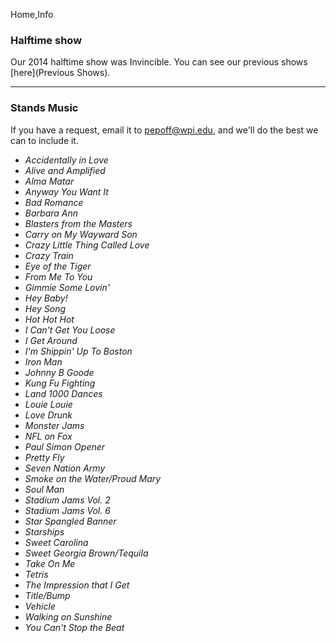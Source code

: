 Home,Info

### Halftime show

Our 2014 halftime show was Invincible.  You can see our previous shows [here](Previous Shows).

---

### Stands Music

<div class="alert alert-info">If you have a request, email it to <a href="mailto:pepoff@wpi.edu">pepoff@wpi.edu</a>, and we'll do the best we can to include it.</div>

* *Accidentally in Love*
* *Alive and Amplified*
* *Alma Matar*
* *Anyway You Want It*
* *Bad Romance*
* *Barbara Ann*
* *Blasters from the Masters*
* *Carry on My Wayward Son*
* *Crazy Little Thing Called Love*
* *Crazy Train*
* *Eye of the Tiger*
* *From Me To You*
* *Gimmie Some Lovin'*
* *Hey Baby!*
* *Hey Song*
* *Hot Hot Hot*
* *I Can't Get You Loose*
* *I Get Around*
* *I'm Shippin' Up To Boston*
* *Iron Man*
* *Johnny B Goode*
* *Kung Fu Fighting*
* *Land 1000 Dances*
* *Louie Louie*
* *Love Drunk*
* *Monster Jams*
* *NFL on Fox*
* *Paul Simon Opener*
* *Pretty Fly*
* *Seven Nation Army*
* *Smoke on the Water/Proud Mary*
* *Soul Man*
* *Stadium Jams Vol. 2*
* *Stadium Jams Vol. 6*
* *Star Spangled Banner*
* *Starships*
* *Sweet Carolina*
* *Sweet Georgia Brown/Tequila*
* *Take On Me*
* *Tetris*
* *The Impression that I Get*
* *Title/Bump*
* *Vehicle*
* *Walking on Sunshine*
* *You Can't Stop the Beat*
